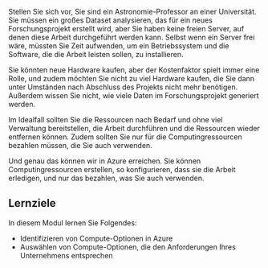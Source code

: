 Stellen Sie sich vor, Sie sind ein Astronomie-Professor an einer Universität. Sie müssen ein großes Dataset analysieren, das für ein neues Forschungsprojekt erstellt wird, aber Sie haben keine freien Server, auf denen diese Arbeit durchgeführt werden kann. Selbst wenn ein Server frei wäre, müssten Sie Zeit aufwenden, um ein Betriebssystem und die Software, die die Arbeit leisten sollen, zu installieren. 

Sie könnten neue Hardware kaufen, aber der Kostenfaktor spielt immer eine Rolle, und zudem möchten Sie nicht zu viel Hardware kaufen, die Sie dann unter Umständen nach Abschluss des Projekts nicht mehr benötigen. Außerdem wissen Sie nicht, wie viele Daten im Forschungsprojekt generiert werden.

Im Idealfall sollten Sie die Ressourcen nach Bedarf und ohne viel Verwaltung bereitstellen, die Arbeit durchführen und die Ressourcen wieder entfernen können. Zudem sollten Sie nur für die Computingressourcen bezahlen müssen, die Sie auch verwenden.

Und genau das können wir in Azure erreichen. Sie können Computingressourcen erstellen, so konfigurieren, dass sie die Arbeit erledigen, und nur das bezahlen, was Sie auch verwenden.

## <a name="learning-objectives"></a>Lernziele

In diesem Modul lernen Sie Folgendes:

- Identifizieren von Compute-Optionen in Azure
- Auswählen von Compute-Optionen, die den Anforderungen Ihres Unternehmens entsprechen

